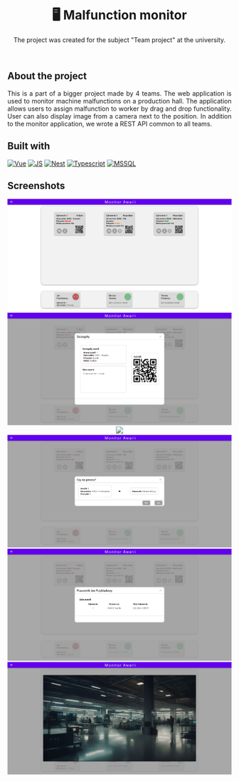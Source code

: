 <div align="center">

  <h1 align="center">🖥️ Malfunction monitor</h1>

  <p align="center">
    The project was created for the subject "Team project" at the university.
    <br />
    
  </p>
</div>
<br />

## About the project
<div align="justify">
  This is a part of a bigger project made by 4 teams. The web application is used to monitor machine malfunctions on a production hall. 
  The application allows users to assign malfunction to worker by drag and drop functionality. 
  User can also display image from a camera next to the position. In addition to the monitor application, we wrote a REST API common to all teams.
</div>

## Built with
 [![Vue][Vue.js]][Vue-url]
 [![JS][JavaScript]][JavaScript-url]
 [![Nest][NestJS]][NestJS-url]
 [![Typescript][TypeScript]][TypeScript-url]
 [![MSSQL][MSSQLServer]][MSSQLServer-url]

[Vue.js]: https://img.shields.io/badge/Vue.js-35495E?style=for-the-badge&logo=vuedotjs&logoColor=4FC08D
[Vue-url]: https://vuejs.org/
[JavaScript]: https://img.shields.io/badge/JavaScript-F7DF1E?style=for-the-badge&logo=javascript&logoColor=black
[JavaScript-url]: https://www.javascript.com
[NestJS]: https://img.shields.io/badge/-NestJs-ea2845?style=for-the-badge&logo=nestjs&logoColor=white
[NestJS-url]: https://nestjs.com
[TypeScript]: https://img.shields.io/badge/TypeScript-007ACC?style=for-the-badge&logo=typescript&logoColor=white
[TypeScript-url]: https://www.typescriptlang.org
[MSSQLServer]: https://img.shields.io/badge/Microsoft%20SQL%20Server-CC2927?style=for-the-badge&logo=microsoft%20sql%20server&logoColor=white
[MSSQLServer-url]: https://www.microsoft.com/en-us/sql-server

## Screenshots
<div align="center">
  <img src="screenshots/main-page.png" />
  <img src="screenshots/malfunction-details.png" />
  <img src="screenshots/assigning-malfunction.png" />
  <img src="screenshots/assign-confirm.png" />
  <img src="screenshots/worker-malfunctions.png" />
  <img src="screenshots/camera-view.png" />
</div>
